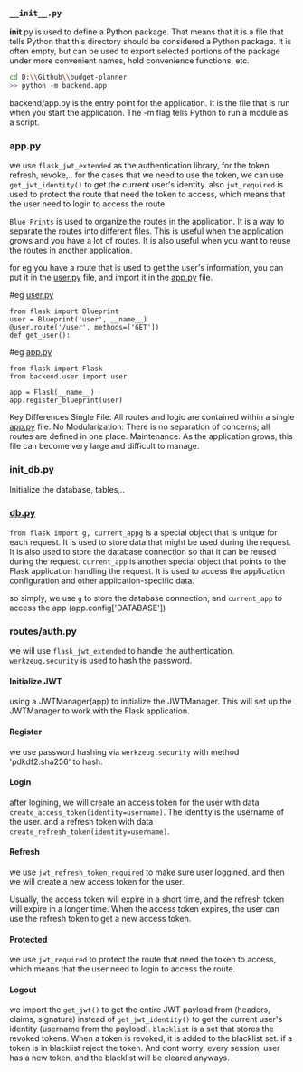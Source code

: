 ### `__init__.py`

**init**.py is used to define a Python package. That means that it is a file that tells Python that this directory should be considered a Python package. It is often empty, but can be used to export selected portions of the package under more convenient names, hold convenience functions, etc.

```bash
cd D:\\Github\\budget-planner
>> python -m backend.app

```

backend/app.py is the entry point for the application. It is the file that is run when you start the application. The -m flag tells Python to run a module as a script.

### app.py

we use `flask_jwt_extended` as the authentication library, for the token refresh, revoke,..
for the cases that we need to use the token, we can use `get_jwt_identity()` to get the current user's identity.
also `jwt_required` is used to protect the route that need the token to access, which means that the user need to login to access the route.

`Blue Prints` is used to organize the routes in the application. It is a way to separate the routes into different files. This is useful when the application grows and you have a lot of routes. It is also useful when you want to reuse the routes in another application.

for eg you have a route that is used to get the user's information, you can put it in the [user.py](http://user.py/) file, and import it in the [app.py](http://app.py/) file.

#eg [user.py](http://user.py/)

```
from flask import Blueprint
user = Blueprint('user', __name__)
@user.route('/user', methods=['GET'])
def get_user():

```

#eg [app.py](http://app.py/)

```
from flask import Flask
from backend.user import user

app = Flask(__name__)
app.register_blueprint(user)

```

Key Differences
Single File: All routes and logic are contained within a single [app.py](http://app.py/) file.
No Modularization: There is no separation of concerns; all routes are defined in one place.
Maintenance: As the application grows, this file can become very large and difficult to manage.

### init_db.py

Initialize the database, tables,..

### [db.py](http://db.py/)

`from flask import g, current_appg` is a special object that is unique for each request. It is used to store data that might be used during the request. It is also used to store the database connection so that it can be reused during the request.
`current_app` is another special object that points to the Flask application handling the request. It is used to access the application configuration and other application-specific data.

so simply, we use `g` to store the database connection, and `current_app` to access the app (app.config['DATABASE'])

### routes/auth.py

we will use `flask_jwt_extended` to handle the authentication.
`werkzeug.security` is used to hash the password.

#### Initialize JWT

using a JWTManager(app) to initialize the JWTManager. This will set up the JWTManager to work with the Flask application.

#### Register

we use password hashing via `werkzeug.security` with method 'pdkdf2:sha256' to hash.

#### Login

after logining, we will create an access token for the user with data `create_access_token(identity=username)`. The identity is the username of the user.
and a refresh token with data `create_refresh_token(identity=username)`.

#### Refresh

we use `jwt_refresh_token_required` to make sure user loggined, and then we will create a new access token for the user.

Usually, the access token will expire in a short time, and the refresh token will expire in a longer time. When the access token expires, the user can use the refresh token to get a new access token.

#### Protected

we use `jwt_required` to protect the route that need the token to access, which means that the user need to login to access the route.

#### Logout

we import the `get_jwt()` to get the entire JWT payload from (headers, claims, signature) instead of `get_jwt_identity()` to get the current user's identity (username from the payload).
`blacklist` is a set that stores the revoked tokens. When a token is revoked, it is added to the blacklist set. if a token is in blacklist reject the token.
And dont worry, every session, user has a new token, and the blacklist will be cleared anyways.